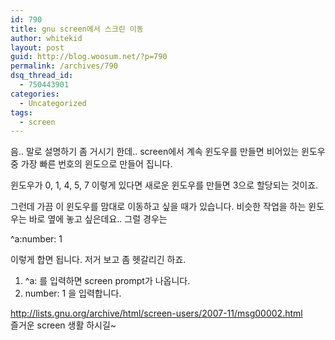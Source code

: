 ```yaml
---
id: 790
title: gnu screen에서 스크린 이동
author: whitekid
layout: post
guid: http://blog.woosum.net/?p=790
permalink: /archives/790
dsq_thread_id:
  - 750443901
categories:
  - Uncategorized
tags:
  - screen
---
```

음.. 말로 설명하기 좀 거시기 한데.. screen에서 계속 윈도우를 만들면 비어있는 윈도우중 가장 빠른 번호의 윈도으로 만들어 집니다.

윈도우가 0, 1, 4, 5, 7 이렇게 있다면 새로운 윈도우를 만들면 3으로 할당되는 것이죠.

그런데 가끔 이 윈도우를 맘대로 이동하고 싶을 때가 있습니다. 비슷한 작업을 하는 윈도우는 바로 옆에 놓고 싶은데요.. 그럴 경우는

^a:number: 1

이렇게 합면 됩니다. 저거 보고 좀 헷갈리긴 하죠.

  1. ^a: 를 입력하면 screen prompt가 나옵니다.
  2. number: 1 을 입력합니다.

<div>
  <a href="http://lists.gnu.org/archive/html/screen-users/2007-11/msg00002.html">http://lists.gnu.org/archive/html/screen-users/2007-11/msg00002.html</a>
</div>

<div>
  즐거운 screen 생활 하시길~
</div>

&nbsp;